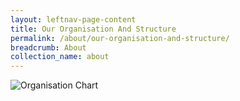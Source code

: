 ```yaml
---
layout: leftnav-page-content
title: Our Organisation And Structure
permalink: /about/our-organisation-and-structure/
breadcrumb: About
collection_name: about
---
```

![Organisation Chart](SAC_Org_Chart_August2018.png)

